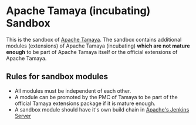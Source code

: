 # Apache Tamaya (incubating) Sandbox

This is the sandbox of [Apache Tamaya](https://tamaya.incubator.apache.org).
The sandbox contains additional modules (extensions) 
of Apache Tamaya (incubating) **which are not mature enough** 
to be part of Apache Tamaya itself or the official extensions
of Apache Tamaya.

## Rules for sandbox modules

* All modules must be independent of each other.
* A module can be promoted by the PMC of Tamaya
  to be part of the official Tamaya extensions package if it is
  mature enough.
* A sandbox module should have it's own build chain
  in [Apache's Jenkins Server](https://builds.apache.org/)
  
  
  
  
